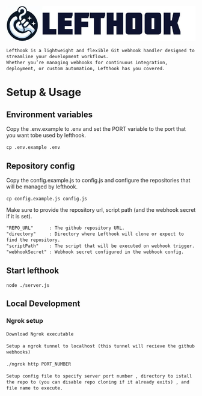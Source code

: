 ![lefthook_logo](https://github.com/Alzomra/LeftHook/blob/assets/assets/lefthook.jpg?raw=true)

    Lefthook is a lightweight and flexible Git webhook handler designed to streamline your development workflows.
    Whether you’re managing webhooks for continuous integration, deployment, or custom automation, Lefthook has you covered.

# Setup & Usage

## Environment variables
    
Copy the .env.example to .env and set the PORT variable to the port that you want tobe used by lefthook.

```cp .env.example .env```

## Repository config

Copy the config.example.js to config.js and configure the repositories that will be managed by lefthook.

```cp config.example.js config.js```

Make sure to provide the repository url, script path (and the webhook secret if it is set).

```        
"REPO_URL"      : The github repository URL.
"directory"     : Directory where Lefthook will clone or expect to find the repository.
"scriptPath"    : The script that will be executed on webhook trigger.
"webhookSecret" : Webhook secret configured in the webhook config.
```

## Start lefthook

```node ./server.js```

## Local Development 
### Ngrok setup

    Download Ngrok executable 

    Setup a ngrok tunnel to localhost (this tunnel will recieve the github webhooks)

    ./ngrok http PORT_NUMBER

    Setup config file to specify server port number , directory to istall the repo to (you can disable repo cloning if it already exits) , and file name to execute.
